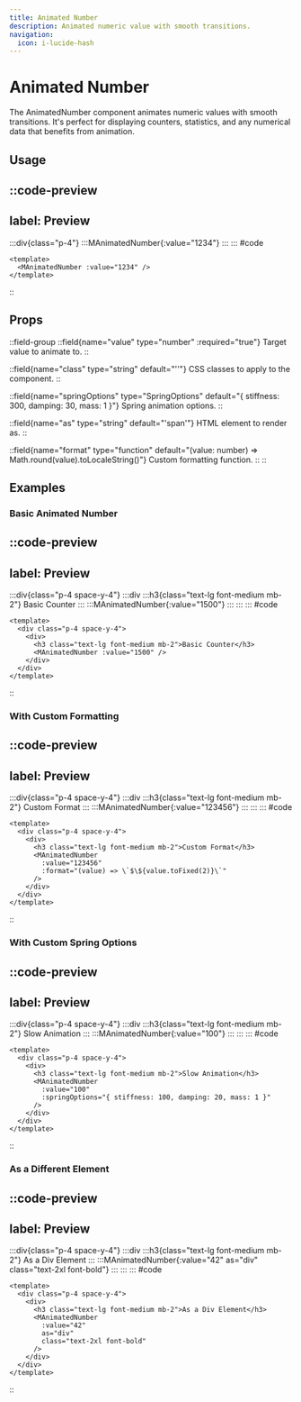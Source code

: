 ```yaml
---
title: Animated Number
description: Animated numeric value with smooth transitions.
navigation:
  icon: i-lucide-hash
---
```


# Animated Number

The AnimatedNumber component animates numeric values with smooth transitions. It's perfect for displaying counters, statistics, and any numerical data that benefits from animation.

## Usage

::code-preview
---
label: Preview
---
  :::div{class="p-4"}
    :::MAnimatedNumber{:value="1234"}
    :::
  :::
#code
```vue
<template>
  <MAnimatedNumber :value="1234" />
</template>
```
::

## Props

::field-group
  ::field{name="value" type="number" :required="true"}
  Target value to animate to.
  ::
  
  ::field{name="class" type="string" default="''"}
  CSS classes to apply to the component.
  ::
  
  ::field{name="springOptions" type="SpringOptions" default="{ stiffness: 300, damping: 30, mass: 1 }"}
  Spring animation options.
  ::
  
  ::field{name="as" type="string" default="'span'"}
  HTML element to render as.
  ::
  
  ::field{name="format" type="function" default="(value: number) => Math.round(value).toLocaleString()"}
  Custom formatting function.
  ::
::

## Examples

### Basic Animated Number

::code-preview
---
label: Preview
---
  :::div{class="p-4 space-y-4"}
    :::div
      :::h3{class="text-lg font-medium mb-2"}
      Basic Counter
      :::
      :::MAnimatedNumber{:value="1500"}
      :::
    :::
  :::
#code
```vue
<template>
  <div class="p-4 space-y-4">
    <div>
      <h3 class="text-lg font-medium mb-2">Basic Counter</h3>
      <MAnimatedNumber :value="1500" />
    </div>
  </div>
</template>
```
::

### With Custom Formatting

::code-preview
---
label: Preview
---
  :::div{class="p-4 space-y-4"}
    :::div
      :::h3{class="text-lg font-medium mb-2"}
      Custom Format
      :::
      :::MAnimatedNumber{:value="123456"}
      :::
    :::
  :::
#code
```vue
<template>
  <div class="p-4 space-y-4">
    <div>
      <h3 class="text-lg font-medium mb-2">Custom Format</h3>
      <MAnimatedNumber 
        :value="123456" 
        :format="(value) => \`$\${value.toFixed(2)}\`" 
      />
    </div>
  </div>
</template>
```
::

### With Custom Spring Options

::code-preview
---
label: Preview
---
  :::div{class="p-4 space-y-4"}
    :::div
      :::h3{class="text-lg font-medium mb-2"}
      Slow Animation
      :::
      :::MAnimatedNumber{:value="100"}
      :::
    :::
  :::
#code
```vue
<template>
  <div class="p-4 space-y-4">
    <div>
      <h3 class="text-lg font-medium mb-2">Slow Animation</h3>
      <MAnimatedNumber 
        :value="100" 
        :springOptions="{ stiffness: 100, damping: 20, mass: 1 }"
      />
    </div>
  </div>
</template>
```
::

### As a Different Element

::code-preview
---
label: Preview
---
  :::div{class="p-4 space-y-4"}
    :::div
      :::h3{class="text-lg font-medium mb-2"}
      As a Div Element
      :::
      :::MAnimatedNumber{:value="42" as="div" class="text-2xl font-bold"}
      :::
    :::
  :::
#code
```vue
<template>
  <div class="p-4 space-y-4">
    <div>
      <h3 class="text-lg font-medium mb-2">As a Div Element</h3>
      <MAnimatedNumber 
        :value="42" 
        as="div" 
        class="text-2xl font-bold"
      />
    </div>
  </div>
</template>
```
::